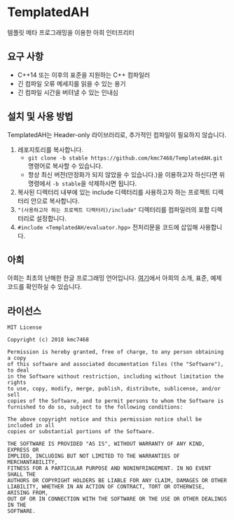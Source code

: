 # TemplatedAH
템플릿 메타 프로그래밍을 이용한 아희 인터프리터
## 요구 사항
- C++14 또는 이후의 표준을 지원하는 C++ 컴파일러
- 긴 컴파일 오류 메세지를 읽을 수 있는 용기
- 긴 컴파일 시간을 버텨낼 수 있는 인내심
## 설치 및 사용 방법
TemplatedAH는 Header-only 라이브러리로, 추가적인 컴파일이 필요하지 않습니다.
1. 레포지토리를 복사합니다.
	- `git clone -b stable https://github.com/kmc7468/TemplatedAH.git` 명령어로 복사할 수 있습니다.
	- 항상 최신 버전(안정화가 되지 않았을 수 있습니다.)을 이용하고자 하신다면 위 명령에서 `-b stable`을 삭제하시면 됩니다.
2. 복사된 디렉터리 내부에 있는 include 디렉터리를 사용하고자 하는 프로젝트 디렉터리 안으로 복사합니다.
3. `"(사용하고자 하는 프로젝트 디렉터리)/include"` 디렉터리를 컴파일러의 포함 디렉터리로 설정합니다.
4. `#include <TemplatedAH/evaluator.hpp>` 전처리문을 코드에 삽입해 사용합니다.
## 아희
아희는 최초의 난해한 한글 프로그래밍 언어입니다. [여기](http://aheui.github.io/introduction.ko)에서 아희의 소개, 표준, 예제 코드를 확인하실 수 있습니다.
## 라이선스
```
MIT License

Copyright (c) 2018 kmc7468

Permission is hereby granted, free of charge, to any person obtaining a copy
of this software and associated documentation files (the "Software"), to deal
in the Software without restriction, including without limitation the rights
to use, copy, modify, merge, publish, distribute, sublicense, and/or sell
copies of the Software, and to permit persons to whom the Software is
furnished to do so, subject to the following conditions:

The above copyright notice and this permission notice shall be included in all
copies or substantial portions of the Software.

THE SOFTWARE IS PROVIDED "AS IS", WITHOUT WARRANTY OF ANY KIND, EXPRESS OR
IMPLIED, INCLUDING BUT NOT LIMITED TO THE WARRANTIES OF MERCHANTABILITY,
FITNESS FOR A PARTICULAR PURPOSE AND NONINFRINGEMENT. IN NO EVENT SHALL THE
AUTHORS OR COPYRIGHT HOLDERS BE LIABLE FOR ANY CLAIM, DAMAGES OR OTHER
LIABILITY, WHETHER IN AN ACTION OF CONTRACT, TORT OR OTHERWISE, ARISING FROM,
OUT OF OR IN CONNECTION WITH THE SOFTWARE OR THE USE OR OTHER DEALINGS IN THE
SOFTWARE.
```